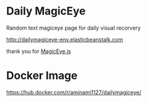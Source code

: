 # Daily MagicEye

Random text magiceye page for daily visual recorvery

http://dailymagiceye-env.elasticbeanstalk.com

thank you for [MagicEye.js](http://peeinears.github.io/MagicEye.js/)

# Docker Image

https://hub.docker.com/r/aminami1127/dailymagiceye/
